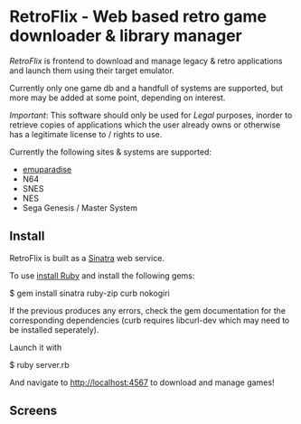 # RetroFlix - Web based retro game downloader & library manager

*RetroFlix* is frontend to download and manage legacy & retro applications and launch them using their target emulator.

Currently only one game db and a handfull of systems are supported, but more may be added at some point, depending on interest.

*Important*: This software should only be used for *Legal* purposes, inorder to retrieve copies
of applications which the user already owns or otherwise has a legitimate license to / rights to use.

Currently the following sites &amp; systems are supported:

* [emuparadise](https://www.emuparadise.me/)
* N64
* SNES
* NES
* Sega Genesis / Master System

## Install

RetroFlix is built as a [Sinatra](http://www.sinatrarb.com/) web service.

To use [install Ruby](https://www.ruby-lang.org/en/) and install the following gems:

  $ gem install sinatra ruby-zip curb nokogiri


If the previous produces any errors, check the gem documentation for the corresponding
dependencies (curb requires libcurl-dev which may need to be installed seperately).

Launch it with

  $ ruby server.rb

And navigate to [http://localhost:4567](http://localhost:4567) to download and manage games!

## Screens
